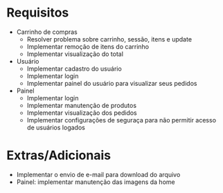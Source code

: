 # Requisitos
- Carrinho de compras
    - Resolver problema sobre carrinho, sessão, itens e update
    - Implementar remoção de itens do carrinho
    - Implementar visualização do total
- Usuário
    - Implementar cadastro do usuário
    - Implementar login
    - Implementar painel do usuário para visualizar seus pedidos
- Painel
    - Implementar login
    - Implementar manutenção de produtos
    - Implementar visualização dos pedidos
    - Implementar configurações de seguraça para não permitir acesso de usuários logados

# Extras/Adicionais
- Implementar o envio de e-mail para download do arquivo
- Painel: implementar manutenção das imagens da home